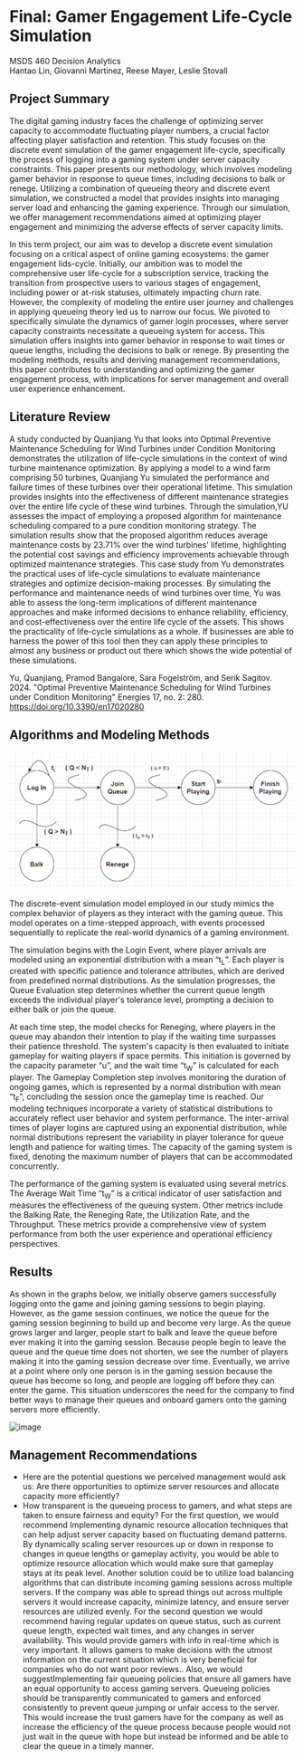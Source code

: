 # Final: Gamer Engagement Life-Cycle Simulation
MSDS 460 Decision Analytics  
Hantao Lin, Giovanni Martinez, Reese Mayer, Leslie Stovall  

## Project Summary
The digital gaming industry faces the challenge of optimizing server capacity to accommodate fluctuating player numbers, a crucial factor affecting player satisfaction and retention. This study focuses on the discrete event simulation of the gamer engagement life-cycle, specifically the process of logging into a gaming system under server capacity constraints. This paper presents our methodology, which involves modeling gamer behavior in response to queue times, including decisions to balk or renege. Utilizing a combination of queueing theory and discrete event simulation, we constructed a model that provides insights into managing server load and enhancing the gaming experience. Through our simulation, we offer management recommendations aimed at optimizing player engagement and minimizing the adverse effects of server capacity limits.

In this term project, our aim was to develop a discrete event simulation focusing on a critical aspect of online gaming ecosystems: the gamer engagement lids-cycle. Initially, our ambition was to model the comprehensive user life-cycle for a subscription service, tracking the transition from prospective users to various stages of engagement, including power or at-risk statuses, ultimately impacting churn rate. However, the complexity of modeling the entire user journey and challenges in applying queueing theory led us to narrow our focus. We pivoted to specifically simulate the dynamics of gamer login processes, where server capacity constraints necessitate a queueing system for access. This simulation offers insights into gamer behavior in response to wait times or queue lengths, including the decisions to balk or renege. By presenting the modeling methods, results and deriving management recommendations, this paper contributes to understanding and optimizing the gamer engagement process, with implications for server management and overall user experience enhancement.

## Literature Review


A study conducted by Quanjiang Yu that looks into Optimal Preventive Maintenance Scheduling for Wind Turbines under Condition Monitoring demonstrates the utilization of life-cycle simulations in the context of wind turbine maintenance optimization. By applying a model to a wind farm comprising 50 turbines, Quanjiang Yu simulated the performance and failure times of these turbines over their operational lifetime. This simulation provides insights into the effectiveness of different maintenance strategies over the entire life cycle of these wind turbines.
Through the simulation,YU assesses the impact of employing a proposed algorithm for maintenance scheduling compared to a pure condition monitoring strategy. The simulation results show that the proposed algorithm reduces average maintenance costs by 23.71% over the wind turbines' lifetime, highlighting the potential cost savings and efficiency improvements achievable through optimized maintenance strategies.
This case study from Yu demonstrates the practical uses of life-cycle simulations to evaluate maintenance strategies and optimize decision-making processes. By simulating the performance and maintenance needs of wind turbines over time, Yu was able to assess the long-term implications of different maintenance approaches and make informed decisions to enhance reliability, efficiency, and cost-effectiveness over the entire life cycle of the assets. This shows the practicality of life-cycle simulations as a whole. If businesses are able to harness the power of this tool then they can apply these principles to almost any business or product out there which shows the wide potential of these simulations. 

Yu, Quanjiang, Pramod Bangalore, Sara Fogelström, and Serik Sagitov. 2024. "Optimal Preventive Maintenance Scheduling for Wind Turbines under Condition Monitoring" Energies 17, no. 2: 280. https://doi.org/10.3390/en17020280

## Algorithms and Modeling Methods

<p align="center">
  <img src="https://github.com/mamaOcoder/msds460_final/blob/main/event_graph.png" alt="Event Graph"/>
</p>


The discrete-event simulation model employed in our study mimics the complex behavior of players as they interact with the gaming queue. This model operates on a time-stepped approach, with events processed sequentially to replicate the real-world dynamics of a gaming environment.

The simulation begins with the Login Event, where player arrivals are modeled using an exponential distribution with a mean “t<sub>L</sub>”. Each player is created with specific patience and tolerance attributes, which are derived from predefined normal distributions. As the simulation progresses, the Queue Evaluation step determines whether the current queue length exceeds the individual player's tolerance level, prompting a decision to either balk or join the queue.

At each time step, the model checks for Reneging, where players in the queue may abandon their intention to play if the waiting time surpasses their patience threshold. The system's capacity is then evaluated to initiate gameplay for waiting players if space permits. This initiation is governed by the capacity parameter “u”, and the wait time “t<sub>W</sub>” is calculated for each player. The Gameplay Completion step involves monitoring the duration of ongoing games, which is represented by a normal distribution with mean “t<sub>F</sub>”, concluding the session once the gameplay time is reached.
Our modeling techniques incorporate a variety of statistical distributions to accurately reflect user behavior and system performance. The inter-arrival times of player logins are captured using an exponential distribution, while normal distributions represent the variability in player tolerance for queue length and patience for waiting times. The capacity of the gaming system is fixed, denoting the maximum number of players that can be accommodated concurrently.

The performance of the gaming system is evaluated using several metrics. The Average Wait Time “t<sub>W</sub>”  is a critical indicator of user satisfaction and measures the effectiveness of the queuing system. Other metrics include the Balking Rate, the Reneging Rate, the Utilization Rate, and the Throughput. These metrics provide a comprehensive view of system performance from both the user experience and operational efficiency perspectives.
## Results

As shown in the graphs below, we initially observe gamers successfully logging onto the game and joining gaming sessions to begin playing. However, as the game session continues, we notice the queue for the gaming session beginning to build up and become very large. As the queue grows larger and larger, people start to balk and leave the queue before ever making it into the gaming session. Because people begin to leave the queue and the queue time does not shorten, we see the number of players making it into the gaming session decrease over time. Eventually, we arrive at a point where only one person is in the gaming session because the queue has become so long, and people are logging off before they can enter the game. This situation underscores the need for the company to find better ways to manage their queues and onboard gamers onto the gaming servers more efficiently.

![image](https://github.com/mamaOcoder/msds460_final/assets/141500817/186d8eac-ea49-4c6c-980a-15717ec97b69)



## Management Recommendations

- Here are the potential questions we perceived management would ask us: Are there opportunities to optimize server resources and allocate capacity more efficiently?
- How transparent is the queueing process to gamers, and what steps are taken to ensure fairness and equity?
For the first question, we would recommend Implementing dynamic resource allocation techniques that can help adjust server capacity based on fluctuating demand patterns. By dynamically scaling server resources up or down in response to changes in queue lengths or gameplay activity, you would be able to optimize resource allocation which would make sure that gameplay stays at its peak level. 
Another solution could be to utilize load balancing algorithms that can distribute incoming gaming sessions across multiple servers. If the company was able to spread things out across multiple servers it would increase capacity, minimize latency, and ensure server resources are utilized evenly. 
For the second question we would recommend having regular updates on queue status, such as current queue length, expected wait times, and any changes in server availability. This would provide gamers with info in real-time which is very important. It allows gamers to make decisions with the utmost information on the current situation which is very beneficial for companies who do not want poor reviews..
Also, we would suggestImplementing fair queueing policies that ensure all gamers have an equal opportunity to access gaming servers. Queueing policies should be transparently communicated to gamers and enforced consistently to prevent queue jumping or unfair access to the server. This would increase the trust gamers have for the company as well as increase the efficiency of the queue process because people would not just wait in the queue with hope but instead be informed and be able to clear the queue in a timely manner.
